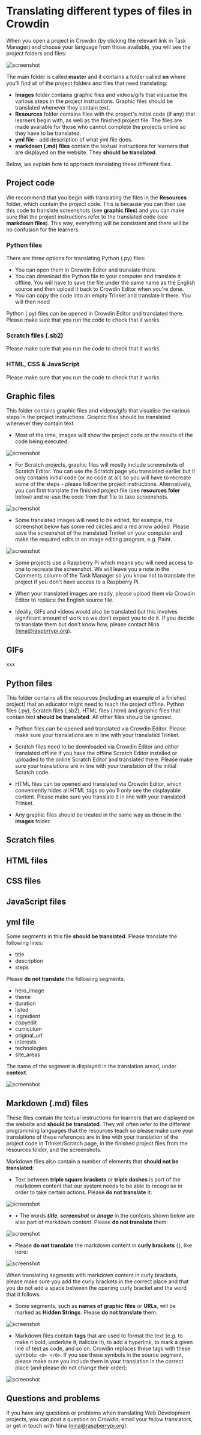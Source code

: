 # Translating different types of files in Crowdin

When you open a project in Crowdin (by clicking the relevant link in Task Manager) and choose your language from those available, you will see the project folders and files:

![screenshot](images/Crowdin_files.png)

The main folder is called **master** and it contains a folder called **en** where you'll find all of the project folders and files that need translating:

- **Images** folder contains graphic files and videos/gifs that visualise the various steps in the project instructions. Graphic files should be translated whenever they contain text. 
- **Resources** folder contains files with the project's initial code (if any) that learners begin with, as well as the finished project file. The files are made available for those who cannot complete the projects online so they have to be translated. 
- **yml file** - add description of what yml file does.
- **markdown (.md) files** contain the textual instructions for learners that are displayed on the website. They **should be translated**.

Below, we explain how to approach translating these different files.

## Project code

We recommend that you begin with translating the files in the **Resources** folder, which contain the project code. This is because you can then use this code to translate screenshots (see **graphic files**) and you can make sure that the project instructions refer to the translated code (see **markdown files**). This way, everything will be consistent and there will be no confusion for the learners. 

### Python files

There are three options for translating Python (.py) files:

- You can open them in Crowdin Editor and translate there.
- You can download the Python file to your computer and translate it offline. You will have to save the file under the same name as the English source and then upload it back to Crowdin Editor when you're done.
- You can copy the code into an empty Trinket and translate it there. You will then need

Python (.py) files can be opened in Crowdin Editor and translated there. 
Please make sure that you run the code to check that it works.

### Scratch files (.sb2)

Please make sure that you run the code to check that it works.

### HTML, CSS & JavaScript

Please make sure that you run the code to check that it works.

## Graphic files

This folder contains graphic files and videos/gifs that visualise the various steps in the project instructions. Graphic files should be translated whenever they contain text. 

- Most of the time, images will show the project code or the results of the code being executed:

![screenshot](images/Crowdin_image_html.png)

- For Scratch projects, graphic files will mostly include screenshots of Scratch Editor. You can use the Scratch page you translated earlier but it only contains initial code (or no code at all) so you will have to recreate some of the steps - please follow the project instructions. Alternatively, you can first translate the finished project file (see **resources foler** below) and re-use the code from that file to take screenshots. 

![screenshot](images/Crowdin_image_scratch.png)

- Some translated images will need to be edited, for example, the screenshot below has some red circles and a red arrow added. Please save the screenshot of the translated Trinket on your computer and make the required edits in an image editing program, e.g. Paint.

![screenshot](images/Crowdin_image_edited.png)

- Some projects use a Raspberry Pi which means you will need access to one to recreate the screenshot. We will leave you a note in the Comments column of the Task Manager so you know not to translate the project if you don't have access to a Raspberry Pi. 

- When your translated images are ready, please upload them via Crowdin Editor to replace the English source file.

- Ideally, GIFs and videos would also be translated but this involves significant amount of work so we don’t expect you to do it. If you decide to translate them but don't know how, please contact Nina (nina@raspbrrypi.org). 

## GIFs

xxx

## Python files

This folder contains all the resources (including an example of a finished project) that an educator might need to teach the project offline. Python files (.py), Scratch files (.sb2), HTML files (.html) and graphic files that contain text **should be translated**. All other files should be ignored.

- Python files can be opened and translated via Crowdin Editor. Please make sure your translations are in line with your translated Trinket.

- Scratch files need to be downloaded via Crowdin Editor and either translated offline if you have the offline Scratch Editor installed or uploaded to the online Scratch Editor and translated there. Please make sure your translations are in line with your translation of the initial Scratch code.

- HTML files can be opened and translated via Crowdin Editor, which conveniently hides all HTML tags so you'll only see the displayable content. Please make sure you translate it in line with your translated Trinket. 

- Any graphic files should be treated in the same way as those in the **images** folder.

## Scratch files

## HTML files

## CSS files

## JavaScript files

## yml file

Some segments in this file **should be translated**. Please translate the following lines:

- title
- description
- steps

Please **do not translate** the following segments:

- hero_image
- theme
- duration
- listed
- ingredient
- copyedit
- curriculum
- original_url
- interests
- technologies
- site_areas

The name of the segment is displayed in the translation aread, under **context**:

![screenshot](images/Crowdin_files_yml.png)

## Markdown (.md) files

These files contain the textual instructions for learners that are displayed on the website and **should be translated**. They will often refer to the different programming languages that the resources teach so please make sure your translations of these references are in line with your translation of the project code in Trinket/Scratch page, in the finished project files from the resources folder, and the screenshots.

Markdown files also contain a number of elements that **should not be translated**:

- Text between **triple square brackets** or **triple dashes** is part of the markdown content that our system needs to be able to recognise in order to take certain actions. Please **do not translate** it:

![screenshot](images/Crowdin_files_md1.png)

- •	The words **_title_**, **_screenshot_** or **_image_** in the contexts shown below are also part of markdown content. Please **do not translate** them:

![screenshot](images/Crowdin_files_md2.png)

- Please **do not translate** the markdown content in **curly brackets** {}, like here: 

![screenshot](images/Crowdin_files_md3.png)

When translating segments with markdown content in curly brackets, please make sure you add the curly brackets in the correct place and that you do not add a space between the opening curly bracket and the word that it follows.

- Some segments, such as **names of graphic files** or **URLs**, will be marked as **Hidden Strings**. Please **do not translate** them. 

![screenshot](images/Crowdin_files_md4.png)

- Markdown files contain **tags** that are used to format the text (e.g. to make it bold, underline it, italicize it), to add a hyperlink, to mark a given line of text as code, and so on. Crowdin replaces these tags with these symbols: `<0> </0>`. If you see these symbols in the source segment, please make sure you include them in your translation in the correct place (and please do not change their order): 

![screenshot](images/Crowdin_files_md5.png)

## Questions and problems

If you have any questions or problems when translating Web Development projects, you can post a question on Crowdin, email your fellow translators, or get in touch with Nina (nina@raspberrypi.org).

